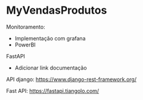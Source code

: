 # MyVendasProdutos

Monitoramento:
- Implementação com grafana
- PowerBI

FastAPI

- Adicionar link documentação

API django:
https://www.django-rest-framework.org/

Fast API:
https://fastapi.tiangolo.com/



